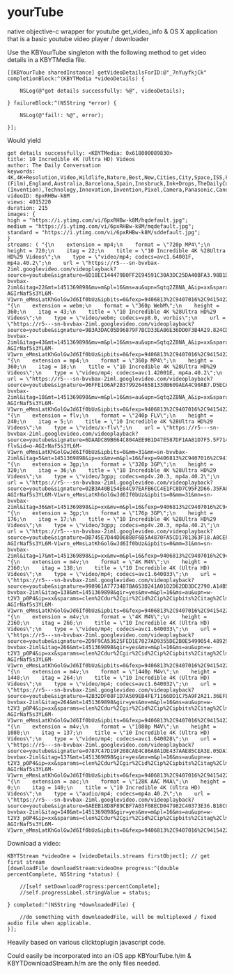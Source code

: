 # yourTube
native objective-c wrapper for youtube get_video_info & OS X application that is a basic youtube video player / downloader

Use the KBYourTube singleton with the following method to get video details in a KBYTMedia file.

    [[KBYourTube sharedInstance] getVideoDetailsForID:@"_7nYuyfkjCk" completionBlock:^(KBYTMedia *videoDetails) {
    
        NSLog(@"got details successfully: %@", videoDetails);
    
    } failureBlock:^(NSString *error) {

        NSLog(@"fail!: %@", error);

    }];
    
Would yield
    
    got details successfully: <KBYTMedia: 0x618000089830>
	title: 10 Incredible 4K (Ultra HD) Videos
	author: The Daily Conversation
	keywords: 4K,4K+Resolution,Video,Wildlife,Nature,Best,New,Cities,City,Space,ISS,Photography,Resolution,HD,High+Definition,Quality,Film+(Film),England,Australia,Barcelona,Spain,Innsbruck,Ink+Drops,TheDailyConversation,720p,1080p,Videos,TV,Television,Display,Digital,Movie,Ultra+High+Definition+Television,Cinematography+(Invention),Technology,Innovation,Invention,Pixel,Camera,Panasonic,Canon,Filming,Animals,Tiger,Insects,Buildings,Timelapse,Universe,Amazing,Wow,Clear,Beautiful,Cool
	videoID: 6pxRHBw-k8M
	views: 4015220
	duration: 215
	images: {
    high = "https://i.ytimg.com/vi/6pxRHBw-k8M/hqdefault.jpg";
    medium = "https://i.ytimg.com/vi/6pxRHBw-k8M/mqdefault.jpg";
    standard = "https://i.ytimg.com/vi/6pxRHBw-k8M/sddefault.jpg";
    }
	streams: ( "{\n    extension = mp4;\n    format = \"720p MP4\";\n    height = 720;\n    itag = 22;\n    title = \"10 Incredible 4K %28Ultra HD%29 Videos\";\n    type = \"video/mp4; codecs=avc1.64001F, mp4a.40.2\";\n    url = \"https://r5---sn-bvvbax-2iml.googlevideo.com/videoplayback?source=youtube&signature=6D18EC144479B0FF2E94591C30A3DC25DA40BFA3.98B1D5D46514F498A15C0971B3F3F312ADE55FA3&nh=EAI&requiressl=yes&mime=video%2Fmp4&mm=31&mn=sn-bvvbax-2iml&itag=22&mt=1451369898&mv=m&pl=16&ms=au&upn=Sqtq2Z8NA_A&ip=xx&sparams=dur%2Cid%2Cip%2Cipbits%2Citag%2Clmt%2Cmime%2Cmm%2Cmn%2Cms%2Cmv%2Cnh%2Cpl%2Cratebypass%2Crequiressl%2Csource%2Cupn%2Cexpire&ratebypass=yes&sver=3&id=o-AGIrNaf5s3YL6M-V1wrn_eMmsLatKhGolGwJd6If0bUz&ipbits=0&fexp=9406813%2C9407016%2C9415422%2C9416126%2C9418404%2C9420452%2C9422596%2C9423662%2C9424205%2C9425382%2C9425742%2C9425965&lmt=1449732938738301&key=yt6&expire=1451391540&dur=214.343\";\n}",
    "{\n    extension = webm;\n    format = \"360p WebM\";\n    height = 360;\n    itag = 43;\n    title = \"10 Incredible 4K %28Ultra HD%29 Videos\";\n    type = \"video/webm; codecs=vp8.0, vorbis\";\n    url = \"https://r5---sn-bvvbax-2iml.googlevideo.com/videoplayback?source=youtube&signature=9B3A3DAC05D96879F7BCD33EA86E36DD0F3B4A29.824CD6ECDFFF1C06FCC9F6FF6FE0884F9058F3C3&nh=EAI&requiressl=yes&mime=video%2Fwebm&mm=31&mn=sn-bvvbax-2iml&itag=43&mt=1451369898&mv=m&pl=16&ms=au&upn=Sqtq2Z8NA_A&ip=xx&sparams=dur%2Cid%2Cip%2Cipbits%2Citag%2Clmt%2Cmime%2Cmm%2Cmn%2Cms%2Cmv%2Cnh%2Cpl%2Cratebypass%2Crequiressl%2Csource%2Cupn%2Cexpire&ratebypass=yes&sver=3&id=o-AGIrNaf5s3YL6M-V1wrn_eMmsLatKhGolGwJd6If0bUz&ipbits=0&fexp=9406813%2C9407016%2C9415422%2C9416126%2C9418404%2C9420452%2C9422596%2C9423662%2C9424205%2C9425382%2C9425742%2C9425965&lmt=1405835299200982&key=yt6&expire=1451391540&dur=0.000\";\n}",
    "{\n    extension = mp4;\n    format = \"360p MP4\";\n    height = 360;\n    itag = 18;\n    title = \"10 Incredible 4K %28Ultra HD%29 Videos\";\n    type = \"video/mp4; codecs=avc1.42001E, mp4a.40.2\";\n    url = \"https://r5---sn-bvvbax-2iml.googlevideo.com/videoplayback?source=youtube&signature=96FFE106AF2B37992646581330B609AEA4C90AB7.D5ECACAE283E3F24B0281AC511F7C8AE63A1E6F3&nh=EAI&requiressl=yes&mime=video%2Fmp4&mm=31&mn=sn-bvvbax-2iml&itag=18&mt=1451369898&mv=m&pl=16&ms=au&upn=Sqtq2Z8NA_A&ip=xx&sparams=dur%2Cid%2Cip%2Cipbits%2Citag%2Clmt%2Cmime%2Cmm%2Cmn%2Cms%2Cmv%2Cnh%2Cpl%2Cratebypass%2Crequiressl%2Csource%2Cupn%2Cexpire&ratebypass=yes&sver=3&id=o-AGIrNaf5s3YL6M-V1wrn_eMmsLatKhGolGwJd6If0bUz&ipbits=0&fexp=9406813%2C9407016%2C9415422%2C9416126%2C9418404%2C9420452%2C9422596%2C9423662%2C9424205%2C9425382%2C9425742%2C9425965&lmt=1449732801050779&key=yt6&expire=1451391540&dur=214.343\";\n}",
    "{\n    extension = flv;\n    format = \"240p FLV\";\n    height = 240;\n    itag = 5;\n    title = \"10 Incredible 4K %28Ultra HD%29 Videos\";\n    type = \"video/x-flv\";\n    url = \"https://r5---sn-bvvbax-2iml.googlevideo.com/videoplayback?source=youtube&signature=6DAADC89B664C804AEE9B1D47E587DF1AA81D7F5.5F71423279F96C520DD22633D83DE7DE4E819449&sparams=dur%2Cid%2Cip%2Cipbits%2Citag%2Clmt%2Cmime%2Cmm%2Cmn%2Cms%2Cmv%2Cnh%2Cpl%2Crequiressl%2Csource%2Cupn%2Cexpire&sver=3&nh=EAI&requiressl=yes&lmt=1405746379537348&mime=video%2Fx-flv&id=o-AGIrNaf5s3YL6M-V1wrn_eMmsLatKhGolGwJd6If0bUz&ipbits=0&mm=31&mn=sn-bvvbax-2iml&itag=5&mt=1451369898&ip=xx&mv=m&pl=16&fexp=9406813%2C9407016%2C9415422%2C9416126%2C9418404%2C9420452%2C9422596%2C9423662%2C9424205%2C9425382%2C9425742%2C9425965&ms=au&upn=Sqtq2Z8NA_A&key=yt6&expire=1451391540&dur=214.335\";\n}",
    "{\n    extension = 3gp;\n    format = \"320p 3GP\";\n    height = 320;\n    itag = 36;\n    title = \"10 Incredible 4K %28Ultra HD%29 Videos\";\n    type = \"video/3gpp; codecs=mp4v.20.3, mp4a.40.2\";\n    url = \"https://r5---sn-bvvbax-2iml.googlevideo.com/videoplayback?source=youtube&signature=02B3A40B154E64C97EAFB6CC4E1FC8D7C95F2D66.35FA87B1E068DC3C6DCF6A5D10918B8C36A0EFA3&sparams=dur%2Cid%2Cip%2Cipbits%2Citag%2Clmt%2Cmime%2Cmm%2Cmn%2Cms%2Cmv%2Cnh%2Cpl%2Crequiressl%2Csource%2Cupn%2Cexpire&sver=3&nh=EAI&requiressl=yes&lmt=1405746465621216&mime=video%2F3gpp&id=o-AGIrNaf5s3YL6M-V1wrn_eMmsLatKhGolGwJd6If0bUz&ipbits=0&mm=31&mn=sn-bvvbax-2iml&itag=36&mt=1451369898&ip=xx&mv=m&pl=16&fexp=9406813%2C9407016%2C9415422%2C9416126%2C9418404%2C9420452%2C9422596%2C9423662%2C9424205%2C9425382%2C9425742%2C9425965&ms=au&upn=Sqtq2Z8NA_A&key=yt6&expire=1451391540&dur=214.505\";\n}",
    "{\n    extension = 3gp;\n    format = \"176p 3GP\";\n    height = 176;\n    itag = 17;\n    title = \"10 Incredible 4K %28Ultra HD%29 Videos\";\n    type = \"video/3gpp; codecs=mp4v.20.3, mp4a.40.2\";\n    url = \"https://r5---sn-bvvbax-2iml.googlevideo.com/videoplayback?source=youtube&signature=DB745E7D44D06888F6B5A4870FA5CD1781363F18.A8CEF6B35E7E034A611F0D30F650BC2152385B21&sparams=dur%2Cid%2Cip%2Cipbits%2Citag%2Clmt%2Cmime%2Cmm%2Cmn%2Cms%2Cmv%2Cnh%2Cpl%2Crequiressl%2Csource%2Cupn%2Cexpire&sver=3&nh=EAI&requiressl=yes&lmt=1405746450305660&mime=video%2F3gpp&id=o-AGIrNaf5s3YL6M-V1wrn_eMmsLatKhGolGwJd6If0bUz&ipbits=0&mm=31&mn=sn-bvvbax-2iml&itag=17&mt=1451369898&ip=xx&mv=m&pl=16&fexp=9406813%2C9407016%2C9415422%2C9416126%2C9418404%2C9420452%2C9422596%2C9423662%2C9424205%2C9425382%2C9425742%2C9425965&ms=au&upn=Sqtq2Z8NA_A&key=yt6&expire=1451391540&dur=214.459\";\n}",
    "{\n    extension = m4v;\n    format = \"4K M4V\";\n    height = 2160;\n    itag = 138;\n    title = \"10 Incredible 4K (Ultra HD) Videos\";\n    type = \"video/mp4; codecs=avc1.640033\";\n    url = \"https://r5---sn-bvvbax-2iml.googlevideo.com/videoplayback?source=youtube&signature=990961A77734B7BA653D241A0102D62DD3DC2790.A14B5EB933CFF94E39EE0F57196D11497609BE73&nh=EAI&requiressl=yes&clen=349277986&mime=video%2Fmp4&mm=31&mn=sn-bvvbax-2iml&itag=138&mt=1451369898&gir=yes&mv=m&pl=16&ms=au&upn=w-t2V3_p0P4&ip=xx&sparams=clen%2Cdur%2Cgir%2Cid%2Cip%2Cipbits%2Citag%2Clmt%2Cmime%2Cmm%2Cmn%2Cms%2Cmv%2Cnh%2Cpl%2Crequiressl%2Csource%2Cupn%2Cexpire&sver=3&id=o-AGIrNaf5s3YL6M-V1wrn_eMmsLatKhGolGwJd6If0bUz&ipbits=0&fexp=9406813%2C9407016%2C9415422%2C9416126%2C9418404%2C9420452%2C9422596%2C9423662%2C9424205%2C9425382%2C9425742%2C9425965&lmt=1405747091792085&key=yt6&expire=1451391540&dur=214.280\";\n}",
    "{\n    extension = m4v;\n    format = \"4K M4V\";\n    height = 2160;\n    itag = 266;\n    title = \"10 Incredible 4K (Ultra HD) Videos\";\n    type = \"video/mp4; codecs=avc1.640033\";\n    url = \"https://r5---sn-bvvbax-2iml.googlevideo.com/videoplayback?source=youtube&signature=2D9F9CA53625FED1E7027AD9355DE2B0E5499054.4892913D12AEC66136D4AD78D7913C317758CAB0&nh=EAI&requiressl=yes&clen=312153054&mime=video%2Fmp4&mm=31&mn=sn-bvvbax-2iml&itag=266&mt=1451369898&gir=yes&mv=m&pl=16&ms=au&upn=w-t2V3_p0P4&ip=xx&sparams=clen%2Cdur%2Cgir%2Cid%2Cip%2Cipbits%2Citag%2Clmt%2Cmime%2Cmm%2Cmn%2Cms%2Cmv%2Cnh%2Cpl%2Crequiressl%2Csource%2Cupn%2Cexpire&sver=3&id=o-AGIrNaf5s3YL6M-V1wrn_eMmsLatKhGolGwJd6If0bUz&ipbits=0&fexp=9406813%2C9407016%2C9415422%2C9416126%2C9418404%2C9420452%2C9422596%2C9423662%2C9424205%2C9425382%2C9425742%2C9425965&lmt=1449733154041031&key=yt6&expire=1451391540&dur=214.280\";\n}",
    "{\n    extension = m4v;\n    format = \"1440p M4v\";\n    height = 1440;\n    itag = 264;\n    title = \"10 Incredible 4K (Ultra HD) Videos\";\n    type = \"video/mp4; codecs=avc1.640032\";\n    url = \"https://r5---sn-bvvbax-2iml.googlevideo.com/videoplayback?source=youtube&signature=42B32DF08F1D7A509EB4FE71166DD1C75A9F2A21.36EFE8293819E1F94E13BB36DBCE9BC38BDC1543&nh=EAI&requiressl=yes&clen=158364037&mime=video%2Fmp4&mm=31&mn=sn-bvvbax-2iml&itag=264&mt=1451369898&gir=yes&mv=m&pl=16&ms=au&upn=w-t2V3_p0P4&ip=xx&sparams=clen%2Cdur%2Cgir%2Cid%2Cip%2Cipbits%2Citag%2Clmt%2Cmime%2Cmm%2Cmn%2Cms%2Cmv%2Cnh%2Cpl%2Crequiressl%2Csource%2Cupn%2Cexpire&sver=3&id=o-AGIrNaf5s3YL6M-V1wrn_eMmsLatKhGolGwJd6If0bUz&ipbits=0&fexp=9406813%2C9407016%2C9415422%2C9416126%2C9418404%2C9420452%2C9422596%2C9423662%2C9424205%2C9425382%2C9425742%2C9425965&lmt=1449732976047368&key=yt6&expire=1451391540&dur=214.280\";\n}",
    "{\n    extension = m4v;\n    format = \"1080p M4V\";\n    height = 1080;\n    itag = 137;\n    title = \"10 Incredible 4K (Ultra HD) Videos\";\n    type = \"video/mp4; codecs=avc1.640028\";\n    url = \"https://r5---sn-bvvbax-2iml.googlevideo.com/videoplayback?source=youtube&signature=0787C47D19F208CAE4C86A8A1DE437AAE85CEA3E.05DA76A5C47C7FD704766C6BFF4118977D7CB124&nh=EAI&requiressl=yes&clen=66575441&mime=video%2Fmp4&mm=31&mn=sn-bvvbax-2iml&itag=137&mt=1451369898&gir=yes&mv=m&pl=16&ms=au&upn=w-t2V3_p0P4&ip=xx&sparams=clen%2Cdur%2Cgir%2Cid%2Cip%2Cipbits%2Citag%2Clmt%2Cmime%2Cmm%2Cmn%2Cms%2Cmv%2Cnh%2Cpl%2Crequiressl%2Csource%2Cupn%2Cexpire&sver=3&id=o-AGIrNaf5s3YL6M-V1wrn_eMmsLatKhGolGwJd6If0bUz&ipbits=0&fexp=9406813%2C9407016%2C9415422%2C9416126%2C9418404%2C9420452%2C9422596%2C9423662%2C9424205%2C9425382%2C9425742%2C9425965&lmt=1449732892030768&key=yt6&expire=1451391540&dur=214.280\";\n}",
    "{\n    extension = aac;\n    format = \"128K AAC M4A\";\n    height = 0;\n    itag = 140;\n    title = \"10 Incredible 4K (Ultra HD) Videos\";\n    type = \"audio/mp4; codecs=mp4a.40.2\";\n    url = \"https://r5---sn-bvvbax-2iml.googlevideo.com/videoplayback?source=youtube&signature=6AEEB18D8F89CBF7A03F08ECD047982C40373E36.B18CCB0BA17F7C3B7A49C1E7719030B490109AE9&nh=EAI&requiressl=yes&clen=3404889&mime=audio%2Fmp4&mm=31&mn=sn-bvvbax-2iml&itag=140&mt=1451369898&gir=yes&mv=m&pl=16&ms=au&upn=w-t2V3_p0P4&ip=xx&sparams=clen%2Cdur%2Cgir%2Cid%2Cip%2Cipbits%2Citag%2Clmt%2Cmime%2Cmm%2Cmn%2Cms%2Cmv%2Cnh%2Cpl%2Crequiressl%2Csource%2Cupn%2Cexpire&sver=3&id=o-AGIrNaf5s3YL6M-V1wrn_eMmsLatKhGolGwJd6If0bUz&ipbits=0&fexp=9406813%2C9407016%2C9415422%2C9416126%2C9418404%2C9420452%2C9422596%2C9423662%2C9424205%2C9425382%2C9425742%2C9425965&lmt=1449732122591338&key=yt6&expire=1451391540&dur=214.343\";\n}")


Download a video:

    KBYTStream *videoOne = [videoDetails.streams firstObject]; // get first stream
    [downloadFile downloadStream:videoOne progress:^(double percentComplete, NSString *status) {

        //[self setDownloadProgress:percentComplete];
        //self.progressLabel.stringValue = status;
       
    } completed:^(NSString *downloadedFile) {

        //do something with downloadedFile, will be multiplexed / fixed audio file when applicable.
    }];


Heavily based on various clicktoplugin javascript code.

Could easily be incorporated into an iOS app KBYourTube.h/m & KBYTDownloadStream.h/m are the only files needed.

